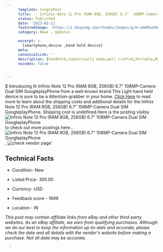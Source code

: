 ```yaml
---
      template: SinglePost
      title: -- Infinix Note 12 Pro (RAM 8GB, 256GB) 6.7"  108MP-Camera Dual SIM GoogleplayPhone
      status: Published
      date: '2023-02-11'
      featuredImage: 'https://i.ebayimg.com/thumbs/images/g/m~sAAOSwV8djDxI4/s-l225.jpg'
      category: News , Updates

      excerpt: >-
        [smartphone,device ,hand held device]
      meta:
      canonicalLink: ''
      description: [handheld,industrially made,well crafted,Portable,Mobile,Compact,Convenient,Lightweight,Maneuverable,Man-portable,Miniature,Carriable,Hand-held,Light,Holdable,Transportable,Mobile device,Pocket-sized,On-the-go,Wireless,Cordless,Compact size,Convenient size, smartphone,device ,hand held device]
      noindex: false
      

---
```

$
      Introducing th Infinix Note 12 Pro (RAM 8GB, 256GB) 6.7"  108MP-Camera Dual SIM GoogleplayPhone from a well-known brand.This Light hand held device is sure to be a Attention-grabber in your home. [Click Here](https://www.ebay.com/itm/175400608546?hash=item28d6b0e322%3Ag%3Am%7EsAAOSwV8djDxI4&mkevt=1&mkcid=1&mkrid=711-53200-19255-0&campid=%253CePNCampaignId%253E&customid=%253CreferenceId%253E&toolid=10049) to read more to learn about the shipping costs and additional details for the Infinix Note 12 Pro (RAM 8GB, 256GB) 6.7"  108MP-Camera Dual SIM GoogleplayPhone. Shipping cost is undefined.Here is the posting visibly ![Infinix Note 12 Pro (RAM 8GB, 256GB) 6.7"  108MP-Camera Dual SIM GoogleplayPhone](https://i.ebayimg.com/thumbs/images/g/m~sAAOSwV8djDxI4/s-l225.jpg) to check out more postings here... ![Infinix Note 12 Pro (RAM 8GB, 256GB) 6.7"  108MP-Camera Dual SIM GoogleplayPhone](https://i.ebayimg.com/images/g/m~sAAOSwV8djDxI4/s-l960.jpg), ![check vendor page](https://origin-galleryplus.ebayimg.com/ws/web/175400608546_2_0_1/225x225.jpg,https://origin-galleryplus.ebayimg.com/ws/web/175400608546_3_0_1/225x225.jpg,https://origin-galleryplus.ebayimg.com/ws/web/175400608546_4_0_1/225x225.jpg,https://origin-galleryplus.ebayimg.com/ws/web/175400608546_5_0_1/225x225.jpg,https://origin-galleryplus.ebayimg.com/ws/web/175400608546_6_0_1/225x225.jpg,https://origin-galleryplus.ebayimg.com/ws/web/175400608546_7_0_1/225x225.jpg,https://origin-galleryplus.ebayimg.com/ws/web/175400608546_8_0_1/225x225.jpg,https://origin-galleryplus.ebayimg.com/ws/web/175400608546_9_0_1/225x225.jpg,https://origin-galleryplus.ebayimg.com/ws/web/175400608546_10_0_1/225x225.jpg,https://origin-galleryplus.ebayimg.com/ws/web/175400608546_11_0_1/225x225.jpg,https://origin-galleryplus.ebayimg.com/ws/web/175400608546_12_0_1/225x225.jpg)'

      

 ## Technical Facts 



     
      

 - Condition- New 


      

 - Listed Price- 300.00 


      

 - Currency- USD 


      

 - Feedback score - 1699 


      

 - Location - IN 


      
      

 *_This post may contain affiliate links from eBay and other third-party websites. As an eBay affiliate, we earn from qualifying purchases. Although we do our best to keep the information up-to-date and accurate, please check the date and all details with the vendor's website before making a purchase. Not all data may be accurate._*




      -
